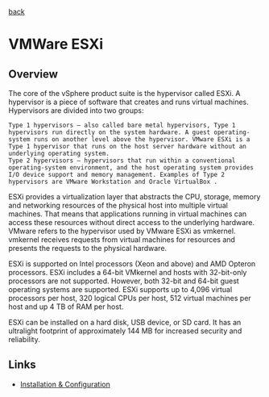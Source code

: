 [back](./README.md)

# VMWare ESXi

## Overview

The core of the vSphere product suite is the hypervisor called ESXi. A hypervisor is a piece of software that creates and runs virtual machines. Hypervisors are divided into two groups:

    Type 1 hypervisors – also called bare metal hypervisors, Type 1 hypervisors run directly on the system hardware. A guest operating-system runs on another level above the hypervisor. VMware ESXi is a Type 1 hypervisor that runs on the host server hardware without an underlying operating system.
    Type 2 hypervisors – hypervisors that run within a conventional operating-system environment, and the host operating system provides I/O device support and memory management. Examples of Type 2 hypervisors are VMware Workstation and Oracle VirtualBox .

ESXi provides a virtualization layer that abstracts the CPU, storage, memory and networking resources of the physical host into multiple virtual machines. That means that applications running in virtual machines can access these resources without direct access to the underlying hardware. VMware refers to the hypervisor used by VMware ESXi as vmkernel. vmkernel receives requests from virtual machines for resources and presents the requests to the physical hardware.

ESXi is supported on Intel processors (Xeon and above) and AMD Opteron processors. ESXi includes a 64-bit VMkernel and hosts with 32-bit-only processors are not supported. However, both 32-bit and 64-bit guest operating systems are supported. ESXi supports up to 4,096 virtual processors per host, 320 logical CPUs per host, 512 virtual machines per host and up 4 TB of RAM per host.

ESXi can be installed on a hard disk, USB device, or SD card. It has an ultralight footprint of approximately 144 MB for increased security and reliability.

## Links

- [Installation & Configuration](./ESXi_Installation.md)